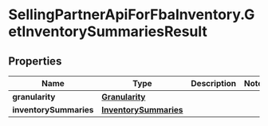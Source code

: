 # SellingPartnerApiForFbaInventory.GetInventorySummariesResult

## Properties
Name | Type | Description | Notes
------------ | ------------- | ------------- | -------------
**granularity** | [**Granularity**](Granularity.md) |  | 
**inventorySummaries** | [**InventorySummaries**](InventorySummaries.md) |  | 


